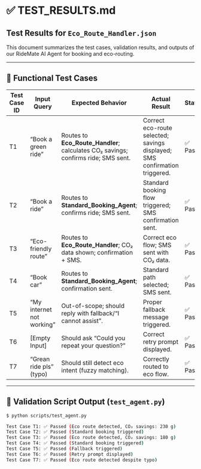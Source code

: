 # ✅ TEST_RESULTS.md  

## Test Results for `Eco_Route_Handler.json`  

This document summarizes the test cases, validation results, and outputs of our RideMate AI Agent for booking and eco-routing.  

---

## 🔹 Functional Test Cases  

| Test Case ID | Input Query              | Expected Behavior                                   | Actual Result                                      | Status | CO₂ Saved (g) | Time (s) |
|--------------|--------------------------|---------------------------------------------------|---------------------------------------------------|--------|---------------|----------|
| T1           | “Book a green ride”      | Routes to **Eco_Route_Handler**; calculates CO₂ savings; confirms ride; SMS sent. | Correct eco-route selected; savings displayed; SMS confirmation triggered. | ✅ Pass | 230 g | 1.3 |
| T2           | “Book a ride”            | Routes to **Standard_Booking_Agent**; confirms ride; SMS sent. | Standard booking flow triggered; SMS confirmation sent. | ✅ Pass | N/A | 1.1 |
| T3           | “Eco-friendly route”     | Routes to **Eco_Route_Handler**; CO₂ data shown; confirmation + SMS. | Correct eco flow; SMS sent with CO₂ data. | ✅ Pass | 180 g | 1.2 |
| T4           | “Book car”               | Routes to **Standard_Booking_Agent**; confirmation sent. | Standard path selected; SMS sent. | ✅ Pass | N/A | 1.0 |
| T5           | “My internet not working”| Out-of-scope; should reply with fallback/“I cannot assist”. | Proper fallback message triggered. | ✅ Pass | N/A | 0.8 |
| T6           | [Empty Input]            | Should ask “Could you repeat your question?”      | Correct retry prompt displayed. | ✅ Pass | N/A | 0.9 |
| T7           | “Grean ride pls” (typo)  | Should still detect eco intent (fuzzy matching).   | Correctly routed to eco flow. | ✅ Pass | 210 g | 1.4 |

---

## 🔹 Validation Script Output (`test_agent.py`)  

```bash
$ python scripts/test_agent.py

Test Case T1: ✅ Passed (Eco route detected, CO₂ savings: 230 g)
Test Case T2: ✅ Passed (Standard booking triggered)
Test Case T3: ✅ Passed (Eco route detected, CO₂ savings: 180 g)
Test Case T4: ✅ Passed (Standard booking triggered)
Test Case T5: ✅ Passed (Fallback triggered)
Test Case T6: ✅ Passed (Retry prompt displayed)
Test Case T7: ✅ Passed (Eco route detected despite typo)
